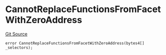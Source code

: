 # CannotReplaceFunctionsFromFacetWithZeroAddress
[Git Source](https://github.com/thrackle-io/tron/blob/4b8e6b6f1f58764b58a041110acc182dd905d211/src/protocol/economic/ruleProcessor/RuleProcessorDiamondLib.sol)


```solidity
error CannotReplaceFunctionsFromFacetWithZeroAddress(bytes4[] _selectors);
```

